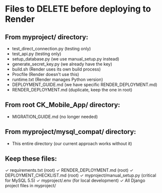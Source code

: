 # Files to DELETE before deploying to Render

## From myproject/ directory:
- test_direct_connection.py (testing only)
- test_api.py (testing only) 
- setup_database.py (we use manual_setup.py instead)
- generate_secret_key.py (we already have the key)
- build.sh (Render uses its own build process)
- Procfile (Render doesn't use this)
- runtime.txt (Render manages Python version)
- DEPLOYMENT_GUIDE.md (we have specific RENDER_DEPLOYMENT.md)
- RENDER_DEPLOYMENT.md (duplicate, keep the one in root)

## From root CK_Mobile_App/ directory:
- MIGRATION_GUIDE.md (no longer needed)

## From myproject/mysql_compat/ directory:
- This entire directory (our current approach works without it)

## Keep these files:
✓ requirements.txt (root)
✓ RENDER_DEPLOYMENT.md (root)
✓ DEPLOYMENT_CHECKLIST.md (root)
✓ myproject/manual_setup.py (critical for MySQL 5.5)
✓ myproject/.env (for local development)
✓ All Django project files in myproject/

